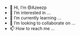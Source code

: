 - 👋 Hi, I’m @Azeezp
- 👀 I’m interested in ...
- 🌱 I’m currently learning ...
- 💞️ I’m looking to collaborate on ...
- 📫 How to reach me ...

<!---
Azeezp/Azeezp is a ✨ special ✨ repository because its `README.md` (this file) appears on your GitHub profile.
You can click the Preview link to take a look at your changes.
--->
